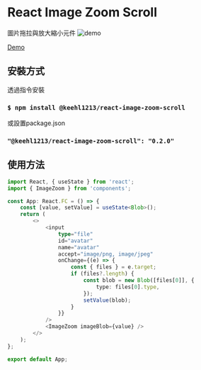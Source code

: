 # React Image Zoom Scroll

圖片拖拉與放大縮小元件
![demo](/files/app-demo.gif)

[Demo](https://keehl1213.github.io/react-image-zoom-scroll/)

## 安裝方式

透過指令安裝

### `$ npm install @keehl1213/react-image-zoom-scroll`

或設置package.json

### `"@keehl1213/react-image-zoom-scroll": "0.2.0"`

## 使用方法

```typescript
import React, { useState } from 'react';
import { ImageZoom } from 'components';

const App: React.FC = () => {
    const [value, setValue] = useState<Blob>();
    return (
        <>
            <input
                type="file"
                id="avatar"
                name="avatar"
                accept="image/png, image/jpeg"
                onChange={(e) => {
                    const { files } = e.target;
                    if (files?.length) {
                        const blob = new Blob([files[0]], {
                            type: files[0].type,
                        });
                        setValue(blob);
                    }
                }}
            />
            <ImageZoom imageBlob={value} />
        </>
    );
};

export default App;

```
